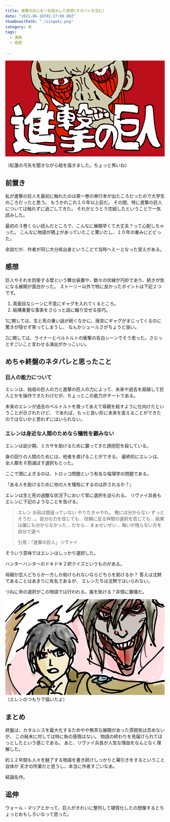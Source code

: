 ```yaml
---
title: 進撃の巨人を一気読みした感想(ネタバレを含む)
date: "2021-06-16T01:27:00.00Z"
thumbnailPath: "./singeki.png"
category: 本
tags:
  - 漫画
  - 感想

---
```


![singeki](singeki.png)

（紅蓮の弓矢を聞きながら絵を描きました。ちょっと怖いね）

## 前置き

私が進撃の巨人を最初に触れたのは第一巻の単行本が出たころだったので大学生のころだったと思う。
もうかれこれ１０年以上前だ。
その間、特に進撃の巨人については触れずに過ごしてきた。
それがとうとう完結したということで一気読みした。

最初の３巻くらい読んだところで、こんなに展開早くて大丈夫？って心配しちゃった。
こんなに物語が積上があっていたこと驚いたし、１０年の重みにビビった。

余談だが、作者が同じ大分県出身ということで当時へえーとなった覚えがある。

## 感想

巨人やそれを防衛する壁という舞台装置や、数々の伏線が巧妙であり、続きが気になる展開が面白かった。
ストーリー以外で特に良かったポイントは下記２つです。

1. 真面目なシーンに不意にギャグを入れてくるところ。
2. 結構重要な事実をさらっと話に織り交ぜる技巧。

1に関しては、生と死の重い話が続くなかに、唐突にギャグがまじってくるのに驚きが隠せず笑ってしまうし、
なんかシュールさがちょうど良い。

2に関しては、ライナーとベルトルトの衝撃の告白シーンでそう思った。さらっとすごいこと言わせる演出がかっこいい。


## めちゃ終盤のネタバレと思ったこと

### 巨人の能力について

エレンは、始祖の巨人の力と進撃の巨人の力によって、未来や過去を超越して巨人とかを操作できたわけだが、ちょっとこの能力がチートである。

未来のエレンが過去のベルトルトを救ってあえて母親を殺すように仕向けたということが示されたけど、
であれば、もっと良い形に未来を変えることができたのではないかと思わずにはいられない。

### エレンは身近な人間のためなら犠牲を顧みない

エレンは幼少期、ミカサを助けるために襲ってきた誘拐犯を殺している。

身の回りの人間のためには、他者を虐げることができる。
最終的にエレンは、全人類を８割滅ぼす選択もとった。

ここで頭によぎるのは、トロッコ問題という有名な倫理学の問題である。

「ある人を助けるために他の人を犠牲にするのは許されるか？」

エレンは生と死の過酷な状況下において常に選択を迫られる。
リヴァイ兵長もエレンに下記のようなことを告げる。

> エレン お前は間違っていない
> やりたきゃやれ。 俺には分からない
> ずっとそうだ…。自分の力を信じても… 信頼に足る仲間の選択を信じても…
> 結果は誰にも分からなかった…
> だから… まぁせいぜい… 悔いが残らない方を自分で選べ
>
> 引用：「進撃の巨人」リヴァイ

そういう意味ではエレンはしっかり選択した。

ハンターハンターのドキドキ２択クイズというものがある。

母親か恋人どちらか一方しか助けられないならどちらを助けるか？
答えは沈黙であることはあまりに有名であるが、
エレンたちは沈黙ではいられない。

つねに命の選択がこの物語では行われる。誰を助ける？非情に難儀だ。

![eren2](eren2.png)
（エレンのつもりで描いたよ）

## まとめ

終盤は、カタルシスを最大化するためやや無茶な展開があった雰囲気は否めないが、
この結末に対しては特に負の感情はない。
物語の終わりを見届けられてほっとしたという感じである。
あと、リヴァイ兵長が人気な理由をなんとなく理解した。

約１２年間も人々を魅了する物語を書き続けしっかりと幕引きをするということ自体が
天才の所業だと思うし、本当に作者すごいなあ。

結論名作。

## 追伸

ウォール・マリアとかって、巨人がきれいに整列して硬質化したの想像するとちょっとおもしろいなって思った。
